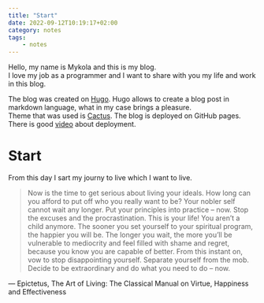 ```yaml
---
title: "Start"
date: 2022-09-12T10:19:17+02:00
category: notes
tags:
    - notes
---
```


Hello, my name is Mykola and this is my blog.  
I love my job as a programmer and I want to share with you my life and work in this blog.  

The blog was created on [Hugo](https://gohugo.io/). Hugo allows to create a blog post in markdown language, what in my case brings a pleasure.   
Theme that was used is [Cactus](https://themes.gohugo.io/themes/hugo-theme-cactus/).
The blog is deployed on GitHub pages. There is good [video](https://www.youtube.com/watch?v=LIFvgrRxdt4) about deployment.

# Start

From this day I sart my journy to live which I want to live.

> Now is the time to get serious about living your ideals. How long can you afford to put off who you really want to be? Your nobler self cannot wait any longer. Put your principles into practice – now. Stop the excuses and the procrastination. This is your life! You aren’t a child anymore. The sooner you set yourself to your spiritual program, the happier you will be. The longer you wait, the more you’ll be vulnerable to mediocrity and feel filled with shame and regret, because you know you are capable of better. From this instant on, vow to stop disappointing yourself. Separate yourself from the mob. Decide to be extraordinary and do what you need to do – now.

― Epictetus, The Art of Living: The Classical Manual on Virtue, Happiness and Effectiveness 
